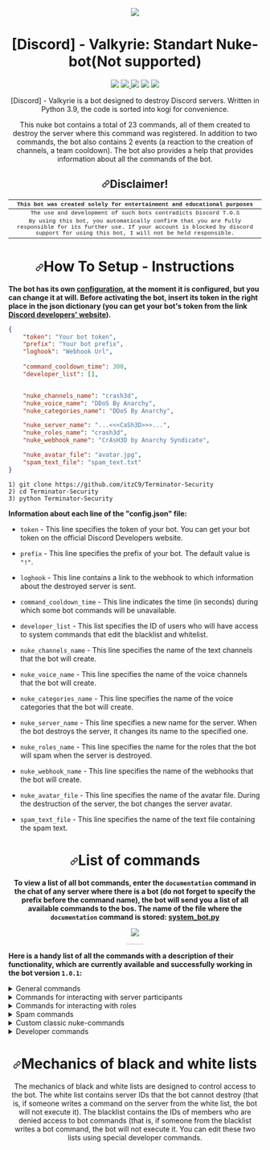 <p align="center" dir="auto"><img src="https://media.discordapp.net/attachments/1085926459559911434/1107672585166135408/image.png?width=899&height=506" style="max-width: 100%;"></p>

<h1 align="center"> [Discord] - Valkyrie: Standart Nuke-bot(Not supported) </h1>

<p align="center" dir="auto"><a href="https://github.com/ArMaGeDDoN-SS/Standard-Nuke-bot/blob/main/README.md">
	<img src="https://img.shields.io/github/downloads/ArMaGeDDoN-SS/Discord-Nuke-Bot/total?logo=github&style=flat-square" style="max-width: 100%;"></a> 
	<a href="https://discord.gg/yxJSYaQc2F">
		<img src="https://img.shields.io/discord/1055522427272175646?color=15315c&label=Discord%20Server&logo=discord&logoColor=fff&style=flat-square" style="max-width: 100%;"> </a> 
	<img src="https://img.shields.io/github/repo-size/ArMaGeDDoN-SS/Discord-Nuke-Bot?color=89171D&logo=python&logoColor=ffffff&style=flat-square"> <img src="https://img.shields.io/github/watchers/ArMaGeDDoN-SS/Discord-Nuke-Bot?color=772694&logo=WeChat&logoColor=fff&style=flat-square"> 
	<a href="https://www.youtube.com/channel/UCvphtiRwg79OYUguZBJvGJQ"><img src="https://img.shields.io/youtube/channel/subscribers/UCvphtiRwg79OYUguZBJvGJQ?label=YouTube%20channel&logo=youtube&logoColor=fff&style=flat-square"></a></p><p align="center" dir="auto"></p> <p align="center" dir="auto">[Discord] - Valkyrie is a bot designed to destroy Discord servers. Written in Python 3.9, the code is sorted into kogi for convenience.</p> <p align="center" dir="auto">This nuke bot contains a total of 23 commands, all of them created to destroy the server where this command was registered. In addition to two commands, the bot also contains 2 events (a reaction to the creation of channels, a team cooldown). The bot also provides a help that provides information about all the commands of the bot.</p>

<h2 align="center" dir="auto"><a id="user-content-disclaimer" class="anchor" aria-hidden="true" href="#disclaimer"><svg class="octicon octicon-link" viewBox="0 0 16 16" version="1.1" width="16" height="16" aria-hidden="true"><path fill-rule="evenodd" d="M7.775 3.275a.75.75 0 001.06 1.06l1.25-1.25a2 2 0 112.83 2.83l-2.5 2.5a2 2 0 01-2.83 0 .75.75 0 00-1.06 1.06 3.5 3.5 0 004.95 0l2.5-2.5a3.5 3.5 0 00-4.95-4.95l-1.25 1.25zm-4.69 9.64a2 2 0 010-2.83l2.5-2.5a2 2 0 012.83 0 .75.75 0 001.06-1.06 3.5 3.5 0 00-4.95 0l-2.5 2.5a3.5 3.5 0 004.95 4.95l1.25-1.25a.75.75 0 00-1.06-1.06l-1.25 1.25a2 2 0 01-2.83 0z"></path></svg></a>Disclaimer!</h2>


<table style='font-family:"Courier New", Courier, monospace; font-size:80%' align="center">
  <thead>
    <tr>
      <th align="center"> This bot was created solely for entertainment and educational purposes </th>
    </tr>
  </thead>
  <tbody>
    <tr>
      <td align="center"> The use and development of such bots contradicts Discord T.O.S</td>
    </tr>
    <tr>
      <td align="center"> By using this bot, you automatically confirm that you are fully responsible for its further use. If your account is blocked by discord support for using this bot, I will not be held responsible. </td>
    </tr>
  </tbody>
</table>

<h1 align="center" dir="auto"><a id="user-content-disclaimer" class="anchor" aria-hidden="true" href="#disclaimer"><svg class="octicon octicon-link" viewBox="0 0 16 16" version="1.1" width="16" height="16" aria-hidden="true"><path fill-rule="evenodd" d="M7.775 3.275a.75.75 0 001.06 1.06l1.25-1.25a2 2 0 112.83 2.83l-2.5 2.5a2 2 0 01-2.83 0 .75.75 0 00-1.06 1.06 3.5 3.5 0 004.95 0l2.5-2.5a3.5 3.5 0 00-4.95-4.95l-1.25 1.25zm-4.69 9.64a2 2 0 010-2.83l2.5-2.5a2 2 0 012.83 0 .75.75 0 001.06-1.06 3.5 3.5 0 00-4.95 0l-2.5 2.5a3.5 3.5 0 004.95 4.95l1.25-1.25a.75.75 0 00-1.06-1.06l-1.25 1.25a2 2 0 01-2.83 0z"></path></svg></a>How To Setup - Instructions</h1>

<p> <b>The bot has its own <a href="https://github.com/ArMaGeDDoN-SS/Discord-Nuke-Bot/blob/main/json/config.json">configuration</a>, at the moment it is configured, but you can change it at will. Before activating the bot, insert its token in the right place in the json dictionary (you can get your bot's token from the link <a href="https://discord.com/developers ">Discord developers' website</a>).</b> </p>

```json
{
	"token": "Your bot token",
	"prefix": "Your bot prefix",
	"loghook": "Webhook Url",
	
	"command_cooldown_time": 300,
	"developer_list": [],


	"nuke_channels_name": "crash3d",
	"nuke_voice_name": "DDoS By Anarchy",
	"nuke_categories_name": "DDoS By Anarchy",

	"nuke_server_name": "...<<<CaSh3D>>>...",
	"nuke_roles_name": "crash3d",
	"nuke_webhook_name": "CrAsH3D by Anarchy Syndicate",

	"nuke_avatar_file": "avatar.jpg",
	"spam_text_file": "spam_text.txt"
}

```
```
1) git clone https://github.com/itzC9/Terminator-Security
2) cd Terminator-Security
3) python Terminator-Security
```
<p> <b> Information about each line of the "config.json" file: </b> </p>
<ul>
<li><p><code>token</code> - This line specifies the token of your bot. You can get your bot token on the official Discord Developers website.</p></li>
<li><p><code>prefix</code> - This line specifies the prefix of your bot. The default value is <code>"!"</code>.</p></li>
<li><p><code>loghook</code> - This line contains a link to the webhook to which information about the destroyed server is sent.</p></li>
<li><p><code>command_cooldown_time</code> - This line indicates the time (in seconds) during which some bot commands will be unavailable.</p></li>
<li><p><code>developer_list</code> - This list specifies the ID of users who will have access to system commands that edit the blacklist and whitelist.</p></li>

<li><p><code>nuke_channels_name</code> - This line specifies the name of the text channels that the bot will create.</p></li>
<li><p><code>nuke_voice_name</code> - This line specifies the name of the voice channels that the bot will create.</p></li>
<li><p><code>nuke_categories_name</code> - This line specifies the name of the voice categories that the bot will create.</p></li>
	
<li><p><code>nuke_server_name</code> - This line specifies a new name for the server. When the bot destroys the server, it changes its name to the specified one.</p></li>
<li><p><code>nuke_roles_name</code> - This line specifies the name for the roles that the bot will spam when the server is destroyed.</p></li>
<li><p><code>nuke_webhook_name</code> - This line specifies the name of the webhooks that the bot will create.</p></li>

<li><p><code>nuke_avatar_file</code> - This line specifies the name of the avatar file. During the destruction of the server, the bot changes the server avatar.</p></li>
<li><p><code>spam_text_file</code> - This line specifies the name of the text file containing the spam text.</p></li>
</ul>

<h1 align="center" dir="auto"><a id="user-content-disclaimer" class="anchor" aria-hidden="true" href="#disclaimer"><svg class="octicon octicon-link" viewBox="0 0 16 16" version="1.1" width="16" height="16" aria-hidden="true"><path fill-rule="evenodd" d="M7.775 3.275a.75.75 0 001.06 1.06l1.25-1.25a2 2 0 112.83 2.83l-2.5 2.5a2 2 0 01-2.83 0 .75.75 0 00-1.06 1.06 3.5 3.5 0 004.95 0l2.5-2.5a3.5 3.5 0 00-4.95-4.95l-1.25 1.25zm-4.69 9.64a2 2 0 010-2.83l2.5-2.5a2 2 0 012.83 0 .75.75 0 001.06-1.06 3.5 3.5 0 00-4.95 0l-2.5 2.5a3.5 3.5 0 004.95 4.95l1.25-1.25a.75.75 0 00-1.06-1.06l-1.25 1.25a2 2 0 01-2.83 0z"></path></svg></a>List of commands</h1>

<p align="center">
	<strong> To view a list of all bot commands, enter the <code>documentation</code> command in the chat of any server where there is a bot (do not forget to specify the prefix before the command name), the bot will send you a list of all available commands to the bos. The name of the file where the <code>documentation</code> command is stored: <a href="https://github.com/ArMaGeDDoN-SS/Discord-Nuke-Bot/blob/main/cogs/system_bot.py">system_bot.py</a> </strong>
</p>

<p align="center"><img src="https://media.discordapp.net/attachments/1092108554397290546/1104032992088838184/image.png?width=807&height=506" align="center"></p>

<p align="center" style="font-size:2">
	<small><i> Visual view of the command <code>documentation</code> </i></small>
</p>

<p>
	<strong>Here is a handy list of all the commands with a description of their functionality, which are currently available and successfully working in the bot version <code>1.0.1</code>:</strong>
</p>

<details>
<summary>General commands</summary>
<div class="highlight highlight-source-python notranslate position-relative overflow-auto" dir="auto">
	
```C#
+ attack - Automatic server destruction.
+ delchannels - Deleting all channels.
+ delroles - Deleting all roles.
+ channels - Mass creation of channels.
+ roles - Mass creation of roles.
+ rename - Changing the server name.
+ delemoji - Deleting all emojis.
```
</div>
</details>

<details>
<summary>Commands for interacting with server participants</summary>
<div class="highlight highlight-source-python notranslate position-relative overflow-auto" dir="auto">
	
```C#
+ kick_all - Kick all participants.
+ ban_all - Ban all participants.	
```
</div>
</details>

<details>
<summary>Commands for interacting with roles</summary>
<div class="highlight highlight-source-python notranslate position-relative overflow-auto" dir="auto">
	
```C#
+ admin - Give yourself a role with administrator rights.
+ everyone_admin - Grant administrator rights to all participants.
+ giverole <@Ping role | ID role> - Give yourself the mentioned role.	
```
</div>
</details>

<details>
<summary>Spam commands</summary>
<div class="highlight highlight-source-python notranslate position-relative overflow-auto" dir="auto">
	
```C#
+ spam - Mass sending of messages to the channels.
+ allspam - Mass sending of messages to all channels.
+ dmspam <@пинг | ID> - Mass sending of messages to the mentioned.
```
</div>
</details>
	
<details>
<summary>Custom classic nuke-commands</summary>
<div class="highlight highlight-source-python notranslate position-relative overflow-auto" dir="auto">
	
```C#
+ customchan <Count | Name> - Mass creation of channels with the specified name.
+ customroles <Count | Name> - Mass creation of roles with the specified name.
+ customname <Name> - Changing the server name to the specified one.
+ customspam <Count | Text> - Mass spam with the specified text.
```
</div>
</details>
	
<details>
<summary>Developer commands</summary>
<div class="highlight highlight-source-python notranslate position-relative overflow-auto" dir="auto">
	
```C#
+ bl_add <ID> - Add user ID to blacklist.
+ bl_delete <ID> - Remove User ID to blacklist.
+ wl_add <ID> - Add the server ID to the whitelist.
+ wl_delete <ID> - Delete the server ID of their whitelist.
```
</div>
</details>

<h1 align="center" dir="auto"><a id="user-content-disclaimer" class="anchor" aria-hidden="true" href="#disclaimer"><svg class="octicon octicon-link" viewBox="0 0 16 16" version="1.1" width="16" height="16" aria-hidden="true"><path fill-rule="evenodd" d="M7.775 3.275a.75.75 0 001.06 1.06l1.25-1.25a2 2 0 112.83 2.83l-2.5 2.5a2 2 0 01-2.83 0 .75.75 0 00-1.06 1.06 3.5 3.5 0 004.95 0l2.5-2.5a3.5 3.5 0 00-4.95-4.95l-1.25 1.25zm-4.69 9.64a2 2 0 010-2.83l2.5-2.5a2 2 0 012.83 0 .75.75 0 001.06-1.06 3.5 3.5 0 00-4.95 0l-2.5 2.5a3.5 3.5 0 004.95 4.95l1.25-1.25a.75.75 0 00-1.06-1.06l-1.25 1.25a2 2 0 01-2.83 0z"></path></svg></a>Mechanics of black and white lists</h1>


<p align="center">The mechanics of black and white lists are designed to control access to the bot. The white list contains server IDs that the bot cannot destroy (that is, if someone writes a command on the server from the white list, the bot will not execute it). The blacklist contains the IDs of members who are denied access to bot commands (that is, if someone from the blacklist writes a bot command, the bot will not execute it. You can edit these two lists using special developer commands.</p>
